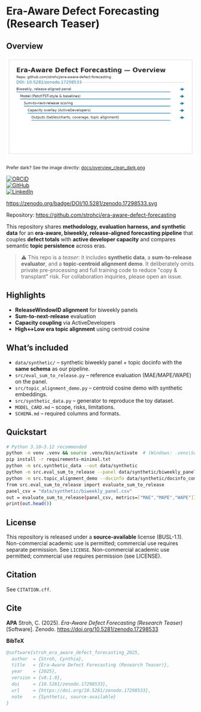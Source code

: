 # Era-Aware Defect Forecasting (Research Teaser)

## Overview

<picture>
  <source media="(prefers-color-scheme: dark)" srcset="docs/overview_clean_dark.png">
  <img alt="Era-Aware Defect Forecasting — overview"
       src="docs/overview_clean_light.png">
</picture>

<sub>Prefer dark? See the image directly: [docs/overview_clean_dark.png](docs/overview_clean_dark.png)</sub>

[![ORCID](https://img.shields.io/badge/ORCID-0009--0002--9787--0266-A6CE39?logo=orcid&logoColor=white)](https://orcid.org/0009-0002-9787-0266) <br> [![GitHub](https://img.shields.io/badge/GitHub-strohcj-181717?logo=github&logoColor=white)](https://github.com/strohcj)
<br> [![LinkedIn](https://img.shields.io/badge/LinkedIn-cynthia--stroh-0A66C2?logo=linkedin&logoColor=white)](https://www.linkedin.com/in/cynthia-stroh/)


https://zenodo.org/badge/DOI/10.5281/zenodo.17298533.svg

Repository: https://github.com/strohcj/era-aware-defect-forecasting

This repository shares **methodology, evaluation harness, and synthetic data** for an
**era-aware, biweekly, release-aligned forecasting pipeline** that couples **defect totals**
with **active developer capacity** and compares semantic **topic persistence** across eras.

> ⚠️ This repo is a *teaser*: it includes **synthetic data**, a **sum-to-release evaluator**,
> and a **topic-centroid alignment demo**. It deliberately omits private pre-processing
> and full training code to reduce "copy & transplant" risk. For collaboration inquiries,
> please open an issue.

## Highlights
- **ReleaseWindowID alignment** for biweekly panels
- **Sum-to-next-release** evaluation
- **Capacity coupling** via ActiveDevelopers
- **High↔Low era topic alignment** using centroid cosine

## What’s included
- `data/synthetic/` – synthetic biweekly panel + topic docinfo with the **same schema** as our pipeline.
- `src/eval_sum_to_release.py` – reference evaluation (MAE/MAPE/WAPE) on the panel.
- `src/topic_alignment_demo.py` – centroid cosine demo with synthetic embeddings.
- `src/synthetic_data.py` – generator to reproduce the toy dataset.
- `MODEL_CARD.md` – scope, risks, limitations.
- `SCHEMA.md` – required columns and formats.

## Quickstart
```bash
# Python 3.10–3.12 recommended
python -m venv .venv && source .venv/bin/activate  # (Windows: .venv\Scripts\activate)
pip install -r requirements-minimal.txt
python -m src.synthetic_data --out data/synthetic
python -m src.eval_sum_to_release --panel data/synthetic/biweekly_panel.csv
python -m src.topic_alignment_demo --docinfo data/synthetic/docinfo_combined.csv --out results
from src.eval_sum_to_release import evaluate_sum_to_release
panel_csv = "data/synthetic/biweekly_panel.csv"
out = evaluate_sum_to_release(panel_csv, metrics=["MAE","MAPE","WAPE"])
print(out.head())
```

## License
This repository is released under a **source-available** license (BUSL-1.1). Non-commercial
academic use is permitted; commercial use requires separate permission. See `LICENSE`.
Non-commercial academic use permitted; commercial use requires permission (see LICENSE).

## Citation
See `CITATION.cff`.

## Cite

**APA**
Stroh, C. (2025). *Era-Aware Defect Forecasting (Research Teaser)* [Software]. Zenodo. https://doi.org/10.5281/zenodo.17298533

**BibTeX**
```bibtex
@software{stroh_era_aware_defect_forecasting_2025,
  author  = {Stroh, Cynthia},
  title   = {Era-Aware Defect Forecasting (Research Teaser)},
  year    = {2025},
  version = {v0.1.0},
  doi     = {10.5281/zenodo.17298533},
  url     = {https://doi.org/10.5281/zenodo.17298533},
  note    = {Synthetic, source-available}
}
